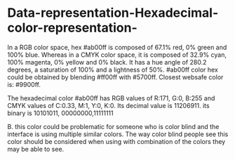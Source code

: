 # Data-representation-Hexadecimal-color-representation-

In a RGB color space, hex #ab00ff is composed of 67.1% red, 0% green and 100% blue. Whereas in a CMYK color space, it is composed of 32.9% cyan, 100% magenta, 0% yellow and 0% black. It has a hue angle of 280.2 degrees, a saturation of 100% and a lightness of 50%. #ab00ff color hex could be obtained by blending #ff00ff with #5700ff. Closest websafe color is: #9900ff. 

The hexadecimal color #ab00ff has RGB values of R:171, G:0, B:255 and CMYK values of C:0.33, M:1, Y:0, K:0. Its decimal value is 11206911.
its binary is 10101011, 00000000,11111111

B. this color could be problematic for someone who is color blind and the interface is using multiple similar colors. The way color blind people see this color should be considered when using with combination of the colors they may be able to see.
